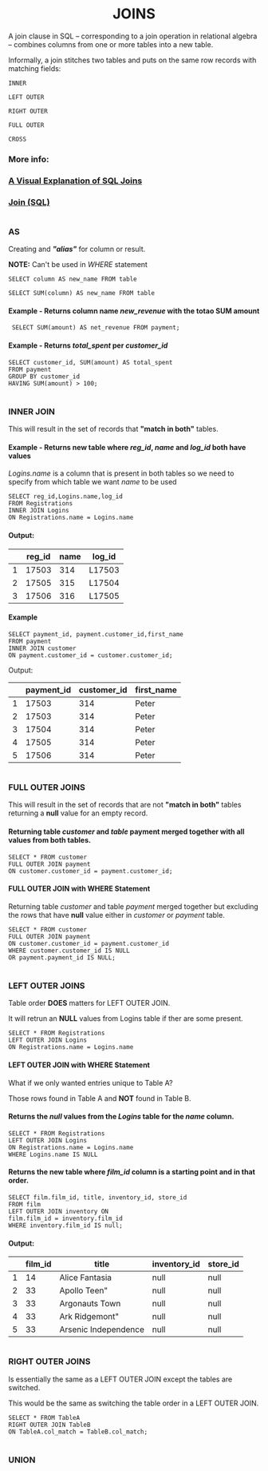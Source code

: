 <h1 align="center">JOINS</h1>

A join clause in SQL – corresponding to a join operation in relational algebra – combines columns from one or more tables into a new table. 

Informally, a join stitches two tables and puts on the same row records with matching fields:

``INNER``

``LEFT OUTER``

``RIGHT OUTER``

``FULL OUTER`` 

``CROSS``

### More info:

### [A Visual Explanation of SQL Joins](https://blog.codinghorror.com/a-visual-explanation-of-sql-joins/)

### [Join (SQL)](https://en.wikipedia.org/wiki/Join_(SQL))

#
### AS
Creating and _**"alias"**_ for column or result.

**NOTE:** Can't be used in _WHERE_ statement

``SELECT column AS new_name FROM table``

``SELECT SUM(column) AS new_name FROM table``

#### Example - Returns column name _new_revenue_ with the totao SUM amount
`` SELECT SUM(amount) AS net_revenue FROM payment;``

#### Example - Returns _total_spent_ per _customer_id_
```
SELECT customer_id, SUM(amount) AS total_spent
FROM payment
GROUP BY customer_id
HAVING SUM(amount) > 100;
```
#
### INNER JOIN
This will result in the set of records that **"match in both"** tables.


#### Example - Returns new table where _reg_id_, _name_ and _log_id_ both have values

_Logins.name_ is a column that is present in both tables so we need to specify  from which table we want _name_ to be used

```
SELECT reg_id,Logins.name,log_id
FROM Registrations
INNER JOIN Logins
ON Registrations.name = Logins.name
```
#### Output:

|  |reg_id   |name       |log_id   |
|--|---------|-----------|---------|
| 1|17503    | 314       | L17503  |
| 2|17505    | 315       | L17504  |
| 3|17506    | 316       | L17505  |


#### Example
```
SELECT payment_id, payment.customer_id,first_name
FROM payment
INNER JOIN customer
ON payment.customer_id = customer.customer_id;
```
Output:

|  |payment_id|customer_id|first_name |
|--|---------|-----------|------------|
| 1|17503    | 314       | Peter      |
| 2|17503    | 314       | Peter      |
| 3|17504    | 314       | Peter      |
| 4|17505    | 314       | Peter      |
| 5|17506    | 314       | Peter      |
      
#
### FULL OUTER JOINS
This will result in the set of records that are not **"match in both"** tables returning a **null** value for an empty record.

#### Returning table _customer_ and _table_ payment merged together with all values from both tables.

```
SELECT * FROM customer
FULL OUTER JOIN payment
ON customer.customer_id = payment.customer_id;
```

#### FULL OUTER JOIN with WHERE Statement
Returning table _customer_ and table _payment_ merged together but excluding the rows that have **null** value either in _customer_ or _payment_ table.

```
SELECT * FROM customer
FULL OUTER JOIN payment
ON customer.customer_id = payment.customer_id
WHERE customer.customer_id IS NULL
OR payment.payment_id IS NULL;
```

#
### LEFT OUTER JOINS
Table order **DOES** matters for LEFT OUTER JOIN.

It will retrun an **NULL** values from Logins table if ther are some present.

```
SELECT * FROM Registrations
LEFT OUTER JOIN Logins
ON Registrations.name = Logins.name
```

#### LEFT OUTER JOIN with WHERE Statement
What if we only wanted entries unique to Table A?

Those rows found in Table A and **NOT** found in Table B.

#### Returns the _null_ values from the _Logins_ table for the _name_ column.
```
SELECT * FROM Registrations
LEFT OUTER JOIN Logins
ON Registrations.name = Logins.name
WHERE Logins.name IS NULL
```

#### Returns the new table where _film_id_ column is a starting point and in that order.

```
SELECT film.film_id, title, inventory_id, store_id
FROM film
LEFT OUTER JOIN inventory ON
film.film_id = inventory.film_id
WHERE inventory.film_id IS null;
```

#### Output:

|  |film_id  |title              |inventory_id | store_id|
|--|---------|-------------------|-------------|---------|
| 1|14       | Alice Fantasia    | null        |null     |
| 2|33       | Apollo Teen"      | null        |null     |
| 3|33       | Argonauts Town    | null        |null     |
| 4|33       | Ark Ridgemont"    | null        |null     |
| 5|33       | Arsenic Independence   | null        |null     |


#
### RIGHT OUTER JOINS
Is essentially the same as a LEFT OUTER JOIN except the tables are switched.

This would be the same as switching the table order in a LEFT OUTER JOIN.

```
SELECT * FROM TableA
RIGHT OUTER JOIN TableB
ON TableA.col_match = TableB.col_match;
```

#
### UNION
